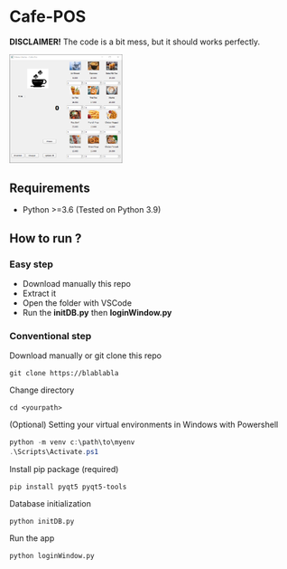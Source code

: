 # Cafe-POS

**DISCLAIMER!** The code is a bit mess, but it should works perfectly.

<img src="preview.png" alt="drawing" width="200"/>

## Requirements

* Python >=3.6 (Tested on Python 3.9)

## How to run ?

### Easy step

* Download manually this repo
* Extract it
* Open the folder with VSCode
* Run the **initDB.py** then **loginWindow.py**

### Conventional step

Download manually or git clone this repo

```shell
git clone https://blablabla
```

Change directory

```shell
cd <yourpath>
```

(Optional) Setting your virtual environments in Windows with Powershell

```powershell
python -m venv c:\path\to\myenv
.\Scripts\Activate.ps1
```

Install pip package (required)

```shell
pip install pyqt5 pyqt5-tools
```

Database initialization

```shell
python initDB.py
```

Run the app

```shell
python loginWindow.py
```
